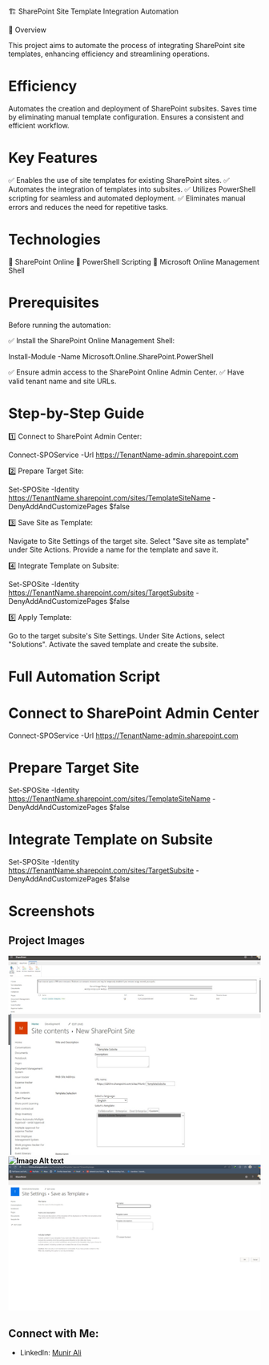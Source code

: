🏗️ SharePoint Site Template Integration Automation

🌟 Overview

This project aims to automate the process of integrating SharePoint site templates, enhancing efficiency and streamlining operations.


# Efficiency

Automates the creation and deployment of SharePoint subsites.
Saves time by eliminating manual template configuration.
Ensures a consistent and efficient workflow.

# Key Features

✅ Enables the use of site templates for existing SharePoint sites.
✅ Automates the integration of templates into subsites.
✅ Utilizes PowerShell scripting for seamless and automated deployment.
✅ Eliminates manual errors and reduces the need for repetitive tasks.

# Technologies

🔹 SharePoint Online
🔹 PowerShell Scripting
🔹 Microsoft Online Management Shell

# Prerequisites

Before running the automation:


✅ Install the SharePoint Online Management Shell:

Install-Module -Name Microsoft.Online.SharePoint.PowerShell

✅ Ensure admin access to the SharePoint Online Admin Center.
✅ Have valid tenant name and site URLs.

# Step-by-Step Guide

1️⃣ Connect to SharePoint Admin Center:


Connect-SPOService -Url https://TenantName-admin.sharepoint.com

2️⃣ Prepare Target Site:


Set-SPOSite -Identity https://TenantName.sharepoint.com/sites/TemplateSiteName -DenyAddAndCustomizePages $false

3️⃣ Save Site as Template:


Navigate to Site Settings of the target site.
Select "Save site as template" under Site Actions.
Provide a name for the template and save it.

4️⃣ Integrate Template on Subsite:


Set-SPOSite -Identity https://TenantName.sharepoint.com/sites/TargetSubsite -DenyAddAndCustomizePages $false

5️⃣ Apply Template:


Go to the target subsite's Site Settings.
Under Site Actions, select "Solutions".
Activate the saved template and create the subsite.

# Full Automation Script

# Connect to SharePoint Admin Center
Connect-SPOService -Url https://TenantName-admin.sharepoint.com

# Prepare Target Site
Set-SPOSite -Identity https://TenantName.sharepoint.com/sites/TemplateSiteName -DenyAddAndCustomizePages $false

# Integrate Template on Subsite
Set-SPOSite -Identity https://TenantName.sharepoint.com/sites/TargetSubsite -DenyAddAndCustomizePages $false



# Screenshots
## Project Images 
**![Image Alt text](Images/template1.jpg)**
**![Image Alt text](Images/template2.jpg)**
**![Image Alt text](Images/template3.jpg)**
**![Image Alt text](Images/template4.jpg)**

## Connect with Me:

- LinkedIn: [Munir Ali ](https://www.linkedin.com/in/munir-ali-7b9607234/)
